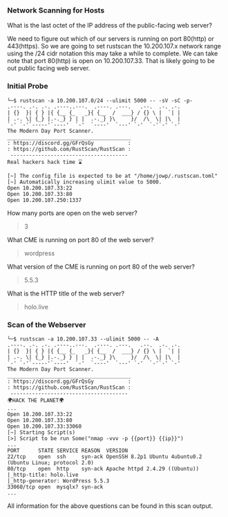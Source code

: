 ### Network Scanning for Hosts


What is the last octet of the IP address of the public-facing web server?

We need to figure out which of our servers is running on port 80(http) or 443(https). So we are going to set rustscan the 10.200.107.x network range using the /24 cidr notation this may take a while to complete. We can take note that port 80(http) is open on 10.200.107.33. That is likely going to be out public facing web server.

### Initial Probe
```shell
└─$ rustscan -a 10.200.107.0/24 --ulimit 5000 -- -sV -sC -p-                                                              
.----. .-. .-. .----..---.  .----. .---.   .--.  .-. .-.
| {}  }| { } |{ {__ {_   _}{ {__  /  ___} / {} \ |  `| |
| .-. \| {_} |.-._} } | |  .-._} }\     }/  /\  \| |\  |
`-' `-'`-----'`----'  `-'  `----'  `---' `-'  `-'`-' `-'
The Modern Day Port Scanner.
________________________________________
: https://discord.gg/GFrQsGy           :
: https://github.com/RustScan/RustScan :
 --------------------------------------
Real hackers hack time ⌛

[~] The config file is expected to be at "/home/jowp/.rustscan.toml"
[~] Automatically increasing ulimit value to 5000.
Open 10.200.107.33:22
Open 10.200.107.33:80
Open 10.200.107.250:1337

```
How many ports are open on the web server?
> 3

What CME is running on port 80 of the web server?
> wordpress

What version of the CME is running on port 80 of the web server?
> 5.5.3

What is the HTTP title of the web server?
> holo.live

### Scan of the Webserver
```shell
└─$ rustscan -a 10.200.107.33 --ulimit 5000 -- -A          
.----. .-. .-. .----..---.  .----. .---.   .--.  .-. .-.
| {}  }| { } |{ {__ {_   _}{ {__  /  ___} / {} \ |  `| |
| .-. \| {_} |.-._} } | |  .-._} }\     }/  /\  \| |\  |
`-' `-'`-----'`----'  `-'  `----'  `---' `-'  `-'`-' `-'
The Modern Day Port Scanner.
________________________________________
: https://discord.gg/GFrQsGy           :
: https://github.com/RustScan/RustScan :
 --------------------------------------
🌍HACK THE PLANET🌍
...
Open 10.200.107.33:22
Open 10.200.107.33:80
Open 10.200.107.33:33060
[~] Starting Script(s)
[>] Script to be run Some("nmap -vvv -p {{port}} {{ip}}")
...
PORT      STATE SERVICE REASON  VERSION
22/tcp    open  ssh     syn-ack OpenSSH 8.2p1 Ubuntu 4ubuntu0.2 (Ubuntu Linux; protocol 2.0)
80/tcp    open  http    syn-ack Apache httpd 2.4.29 ((Ubuntu))
|_http-title: holo.live
|_http-generator: WordPress 5.5.3
33060/tcp open  mysqlx? syn-ack
...
```
All information for the above questions can be found in this scan output.
